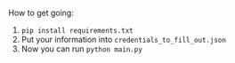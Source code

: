 How to get going:


1. ```pip install requirements.txt```
2. Put your information into ```credentials_to_fill_out.json```
3. Now you can run ```python main.py```